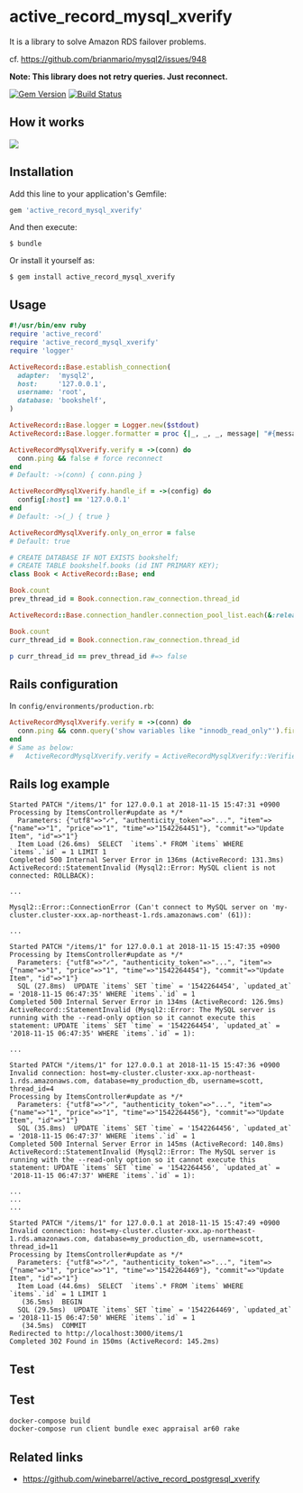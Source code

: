 # active_record_mysql_xverify

It is a library to solve Amazon RDS failover problems.

cf. https://github.com/brianmario/mysql2/issues/948

**Note: This library does not retry queries. Just reconnect.**

[![Gem Version](https://badge.fury.io/rb/active_record_mysql_xverify.svg)](http://badge.fury.io/rb/active_record_mysql_xverify)
[![Build Status](https://travis-ci.org/winebarrel/active_record_mysql_xverify.svg?branch=master)](https://travis-ci.org/winebarrel/active_record_mysql_xverify)

## How it works

![](https://user-images.githubusercontent.com/117768/59007604-19a61c80-8862-11e9-9f4b-515527b33ded.png)

## Installation

Add this line to your application's Gemfile:

```ruby
gem 'active_record_mysql_xverify'
```

And then execute:

    $ bundle

Or install it yourself as:

    $ gem install active_record_mysql_xverify

## Usage

```ruby
#!/usr/bin/env ruby
require 'active_record'
require 'active_record_mysql_xverify'
require 'logger'

ActiveRecord::Base.establish_connection(
  adapter:  'mysql2',
  host:     '127.0.0.1',
  username: 'root',
  database: 'bookshelf',
)

ActiveRecord::Base.logger = Logger.new($stdout)
ActiveRecord::Base.logger.formatter = proc {|_, _, _, message| "#{message}\n" }

ActiveRecordMysqlXverify.verify = ->(conn) do
  conn.ping && false # force reconnect
end
# Default: ->(conn) { conn.ping }

ActiveRecordMysqlXverify.handle_if = ->(config) do
  config[:host] == '127.0.0.1'
end
# Default: ->(_) { true }

ActiveRecordMysqlXverify.only_on_error = false
# Default: true

# CREATE DATABASE IF NOT EXISTS bookshelf;
# CREATE TABLE bookshelf.books (id INT PRIMARY KEY);
class Book < ActiveRecord::Base; end

Book.count
prev_thread_id = Book.connection.raw_connection.thread_id

ActiveRecord::Base.connection_handler.connection_pool_list.each(&:release_connection)

Book.count
curr_thread_id = Book.connection.raw_connection.thread_id

p curr_thread_id == prev_thread_id #=> false
```


## Rails configuration

In `config/environments/production.rb`:

```ruby
ActiveRecordMysqlXverify.verify = ->(conn) do
  conn.ping && conn.query('show variables like "innodb_read_only"').first.fetch(1) == 'OFF'
end
# Same as below:
#   ActiveRecordMysqlXverify.verify = ActiveRecordMysqlXverify::Verifiers::AURORA_MASTER
```

## Rails log example

```
Started PATCH "/items/1" for 127.0.0.1 at 2018-11-15 15:47:31 +0900
Processing by ItemsController#update as */*
  Parameters: {"utf8"=>"✓", "authenticity_token"=>"...", "item"=>{"name"=>"1", "price"=>"1", "time"=>"1542264451"}, "commit"=>"Update Item", "id"=>"1"}
  Item Load (26.6ms)  SELECT  `items`.* FROM `items` WHERE `items`.`id` = 1 LIMIT 1
Completed 500 Internal Server Error in 136ms (ActiveRecord: 131.3ms)
ActiveRecord::StatementInvalid (Mysql2::Error: MySQL client is not connected: ROLLBACK):

...

Mysql2::Error::ConnectionError (Can't connect to MySQL server on 'my-cluster.cluster-xxx.ap-northeast-1.rds.amazonaws.com' (61)):

...

Started PATCH "/items/1" for 127.0.0.1 at 2018-11-15 15:47:35 +0900
Processing by ItemsController#update as */*
  Parameters: {"utf8"=>"✓", "authenticity_token"=>"...", "item"=>{"name"=>"1", "price"=>"1", "time"=>"1542264454"}, "commit"=>"Update Item", "id"=>"1"}
  SQL (27.8ms)  UPDATE `items` SET `time` = '1542264454', `updated_at` = '2018-11-15 06:47:35' WHERE `items`.`id` = 1
Completed 500 Internal Server Error in 134ms (ActiveRecord: 126.9ms)
ActiveRecord::StatementInvalid (Mysql2::Error: The MySQL server is running with the --read-only option so it cannot execute this statement: UPDATE `items` SET `time` = '1542264454', `updated_at` = '2018-11-15 06:47:35' WHERE `items`.`id` = 1):

...

Started PATCH "/items/1" for 127.0.0.1 at 2018-11-15 15:47:36 +0900
Invalid connection: host=my-cluster.cluster-xxx.ap-northeast-1.rds.amazonaws.com, database=my_production_db, username=scott, thread_id=4
Processing by ItemsController#update as */*
  Parameters: {"utf8"=>"✓", "authenticity_token"=>"...", "item"=>{"name"=>"1", "price"=>"1", "time"=>"1542264456"}, "commit"=>"Update Item", "id"=>"1"}
  SQL (35.8ms)  UPDATE `items` SET `time` = '1542264456', `updated_at` = '2018-11-15 06:47:37' WHERE `items`.`id` = 1
Completed 500 Internal Server Error in 145ms (ActiveRecord: 140.8ms)
ActiveRecord::StatementInvalid (Mysql2::Error: The MySQL server is running with the --read-only option so it cannot execute this statement: UPDATE `items` SET `time` = '1542264456', `updated_at` = '2018-11-15 06:47:37' WHERE `items`.`id` = 1):

...
...
...

Started PATCH "/items/1" for 127.0.0.1 at 2018-11-15 15:47:49 +0900
Invalid connection: host=my-cluster.cluster-xxx.ap-northeast-1.rds.amazonaws.com, database=my_production_db, username=scott, thread_id=11
Processing by ItemsController#update as */*
  Parameters: {"utf8"=>"✓", "authenticity_token"=>"...", "item"=>{"name"=>"1", "price"=>"1", "time"=>"1542264469"}, "commit"=>"Update Item", "id"=>"1"}
  Item Load (44.6ms)  SELECT  `items`.* FROM `items` WHERE `items`.`id` = 1 LIMIT 1
   (36.5ms)  BEGIN
  SQL (29.5ms)  UPDATE `items` SET `time` = '1542264469', `updated_at` = '2018-11-15 06:47:50' WHERE `items`.`id` = 1
   (34.5ms)  COMMIT
Redirected to http://localhost:3000/items/1
Completed 302 Found in 150ms (ActiveRecord: 145.2ms)
```

## Test

## Test

```sh
docker-compose build
docker-compose run client bundle exec appraisal ar60 rake
```

## Related links

* https://github.com/winebarrel/active_record_postgresql_xverify
